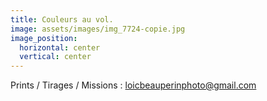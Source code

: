 ```yaml
---
title: Couleurs au vol.
image: assets/images/img_7724-copie.jpg
image_position:
  horizontal: center
  vertical: center
---
```

Prints / Tirages / Missions : loicbeauperinphoto@gmail.com
